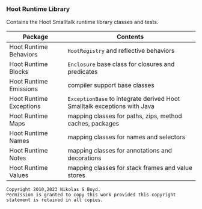 ### Hoot Runtime Library

Contains the Hoot Smalltalk runtime library classes and tests.

| **Package** | **Contents** |
| ----------- | ------------ |
| Hoot Runtime Behaviors | `HootRegistry` and reflective behaviors |
| Hoot Runtime Blocks | `Enclosure` base class for closures and predicates |
| Hoot Runtime Emissions | compiler support base classes |
| Hoot Runtime Exceptions | `ExceptionBase` to integrate derived Hoot Smalltalk exceptions with Java |
| Hoot Runtime Maps | mapping classes for paths, zips, method caches, packages |
| Hoot Runtime Names | mapping classes for names and selectors |
| Hoot Runtime Notes | mapping classes for annotations and decorations |
| Hoot Runtime Values | mapping classes for stack frames and value stores |


```
Copyright 2010,2023 Nikolas S Boyd.
Permission is granted to copy this work provided this copyright statement is retained in all copies.
```
